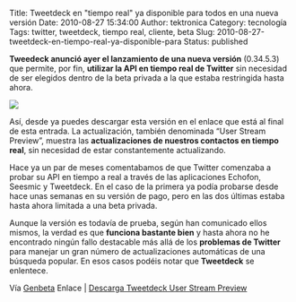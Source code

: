 Title: Tweetdeck en "tiempo real" ya disponible para todos en una nueva versión
Date: 2010-08-27 15:34:00
Author: tektronica
Category: tecnología
Tags: twitter, tweetdeck, tiempo real, cliente, beta
Slug: 2010-08-27-tweetdeck-en-tiempo-real-ya-disponible-para
Status: published

**Tweedeck anunció ayer el lanzamiento de una nueva versión** (0.34.5.3) que permite, por fin, **utilizar la <span class="caps">API</span> en tiempo real de Twitter** sin necesidad de ser elegidos dentro de la beta privada a la que estaba restringida hasta ahora.

[![](http://media.tumblr.com/tumblr_l7tudgBNID1qctm3h.png)](http://cl.ly/28nf)

Así, desde ya puedes descargar esta versión en el enlace que está al final de esta entrada. La actualización, también denominada “User Stream Preview”, muestra las **actualizaciones de nuestros contactos en tiempo real**, sin necesidad de estar constantemente actualizando.

Hace ya un par de meses comentabamos de que Twitter comenzaba a probar su <span class="caps">API</span> en tiempo a real a través de las aplicaciones Echofon, Seesmic y Tweetdeck. En el caso de la primera ya podía probarse desde hace unas semanas en su versión de pago, pero en las dos últimas estaba hasta ahora limitada a una beta privada.

Aunque la versión es todavía de prueba, según han comunicado ellos mismos, la verdad es que **funciona bastante bien** y hasta ahora no he encontrado ningún fallo destacable más allá de los **problemas de Twitter** para manejar un gran número de actualizaciones automáticas de una búsqueda popular. En esos casos podéis notar que **Tweetdeck** se enlentece.

Vía [Genbeta](http://www.genbeta.com/herramientas/tweetdeck-en-tiempo-real-ya-disponible-para-todos-en-una-nueva-version) 
Enlace | [Descarga Tweetdeck User Stream Preview](http://www.tweetdeck.com/streaming/)
